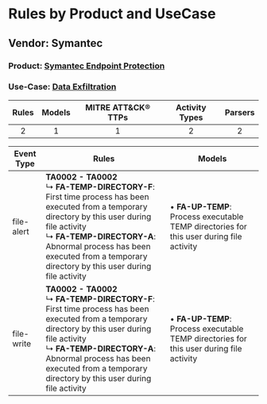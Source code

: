 Rules by Product and UseCase
============================
Vendor: Symantec
----------------
### Product: [Symantec Endpoint Protection](../ds_symantec_symantec_endpoint_protection.md)
### Use-Case: [Data Exfiltration](../../../../UseCases/uc_data_exfiltration.md)

| Rules | Models | MITRE ATT&CK® TTPs | Activity Types | Parsers |
|:-----:|:------:|:------------------:|:--------------:|:-------:|
|   2   |   1    |         1          |       2        |    2    |

| Event Type | Rules    | Models    |
| ---------- | ---- | ---- |
| file-alert | <b>TA0002 - TA0002</b><br> ↳ <b>FA-TEMP-DIRECTORY-F</b>: First time process has been executed from a temporary directory by this user during file activity<br> ↳ <b>FA-TEMP-DIRECTORY-A</b>: Abnormal process has been executed from a temporary directory by this user during file activity |  • <b>FA-UP-TEMP</b>: Process executable TEMP directories for this user during file activity |
| file-write | <b>TA0002 - TA0002</b><br> ↳ <b>FA-TEMP-DIRECTORY-F</b>: First time process has been executed from a temporary directory by this user during file activity<br> ↳ <b>FA-TEMP-DIRECTORY-A</b>: Abnormal process has been executed from a temporary directory by this user during file activity |  • <b>FA-UP-TEMP</b>: Process executable TEMP directories for this user during file activity |